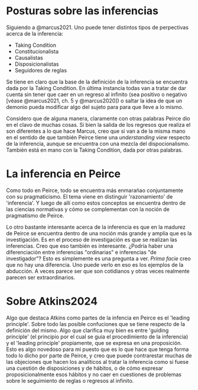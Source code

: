 # Posturas sobre las inferencias

Siguiendo a @marcus2021.
Uno puede tener distintos tipos de perpectivas acerca de la inferencia:

* Taking Condition
* Constitucionalista
* Causalistas
* Disposicionalistas
* Seguidores de reglas

Se tiene en claro que la base de la definición de la inferencia se
encuentra dada por la Taking Condition.
En última instancia todas van a tratar de dar cuenta sin tener que caer en un regreso al infinito
(sea positivo o negativo [véase @marcus2021, ch. 5 y @marcus2020])
o saltar la idea de que un demonio pueda modificar algo del sujeto para para que lleve a lo mismo.

Considero que de alguna manera, claramente con otras palabras Peirce dio en el clavo de muchas cosas.
Si bien la salida de los regresos que realiza el son diferentes a lo que hace Marcus,
creo que si van a de la misma mano en el sentido de que
también Peirce tiene una *understanding view* respecto de la inferencia,
aunque se encuentra con una mezcla del dispocionalismo.
También está en mano con la Taking Condition, dada por otras palabras.

# La inferencia en Peirce

Como todo en Peirce, todo se encuentra más enmarañao conjuntamente con su pragmaticismo.
El tema viene en distinguir 'razonamiento' de 'inferencia'.
Y luego de allí como estos conceptos se encuentra dentro de las ciencias normativas
y cómo se complementan con la noción de pragmatismo de Peirce.

Lo otro bastante interesante acerca de la inferencia es que en la madurez de Peirce
se encuentra dentro de una noción más grande y amplia que es la investigación.
Es en el proceso de investigación es que se realizan las inferencias.
Creo que eso también es interesante.
¿Podría haber una diferenciación entre inferencias "ordinarias" e inferencias "de investigador"?
Esto es simplemente es una pregunta a ver.
*Prima facie* creo que no hay una diferencia.
Uno puede verlo en eso es los ejemplos de la abducción.
A veces parece ser que son cotidianos y
otras veces realmente parecen ser extraordinarios.

# Sobre Atkins2024

Algo que destaca Atkins como partes de la infencia en Peirce es el 'leading principle'.
Sobre todo las posible confuciones que se tiene respecto de la definición del mismo.
Algo que clarifica muy bien es entre 'guiding principle' 
(el principio por el cual se guia el procedimiento de la inferencia)
y el 'leading principle' propiamente, que se expresa en una proposición.
Esto es algo novedoso para mi puesto que es lo que hace que tenga forma todo lo dicho por parte de Peirce,
y creo que puede contrarestar muchas de las objeciones que hacen los analíticos al tratar la inferencia
como si fuese una cuestión de disposiciones y de hábitos,
o de cómo expresar proposicionalmente esos hábitos y no caer en cuestiones de 
problemas sobre le seguimiento de reglas o regresos al infinito.
